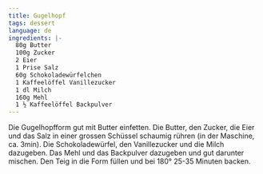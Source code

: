 ```yaml
---
title: Gugelhopf
tags: dessert
language: de
ingredients: |-
  80g Butter
  100g Zucker
  2 Eier
  1 Prise Salz
  60g Schokoladewürfelchen
  1 Kaffeelöffel Vanillezucker
  1 dl Milch
  160g Mehl
  1 ½ Kaffeelöffel Backpulver
---
```


Die Gugelhopfform gut mit Butter einfetten. Die Butter, den Zucker, die Eier und das Salz in einer grossen Schüssel schaumig rühren (in der Maschine, ca. 3min). Die Schokoladewürfel, den Vanillezucker und die Milch dazugeben. Das Mehl und das Backpulver dazugeben und gut darunter mischen. Den Teig in die Form füllen und bei 180° 25-35 Minuten backen.
